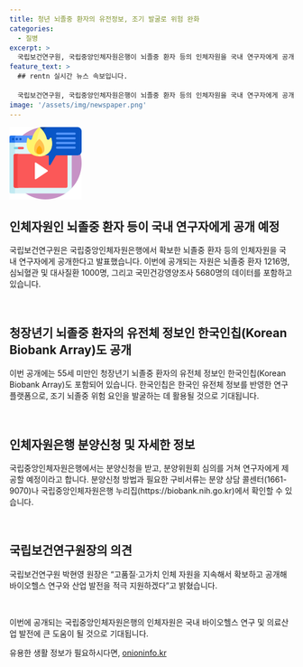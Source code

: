 ```yaml
---
title: 청년 뇌졸중 환자의 유전정보, 조기 발굴로 위험 완화
categories:
  - 질병
excerpt: >
  국립보건연구원, 국립중앙인체자원은행이 뇌졸중 환자 등의 인체자원을 국내 연구자에게 공개한다. 공개 자원에는 뇌졸중 환자 1216명분 뿐만 아니라 심뇌혈관 및 대사질환 1000명분, 국민건강영양조사 5680명분도 포함된다. 특히, 이번에는 청장년기 뇌졸중 환자의 유전체 정보를 처음으로 공개해 조기 뇌졸중 위험 요인 발굴에 활용할 수 있을 것으로 기대된다. 자세한 분양신청 방법과 구비서류는 국립중앙인체자원은행 누리집에서 확인할 수 있다.
feature_text: >
  ## rentn 실시간 뉴스 속보입니다.

  국립보건연구원, 국립중앙인체자원은행이 뇌졸중 환자 등의 인체자원을 국내 연구자에게 공개한다. 공개 자원에는 뇌졸중 환자 1216명분 뿐만 아니라 심뇌혈관 및 대사질환 1000명분, 국민건강영양조사 5680명분도 포함된다. 특히, 이번에는 청장년기 뇌졸중 환자의 유전체 정보를 처음으로 공개해 조기 뇌졸중 위험 요인 발굴에 활용할 수 있을 것으로 기대된다. 자세한 분양신청 방법과 구비서류는 국립중앙인체자원은행 누리집에서 확인할 수 있다.
image: '/assets/img/newspaper.png'
---
```


<p><img src="/assets/img/news.png" alt="rentncar 속보" /></p>

<h2>인체자원인 뇌졸중 환자 등이 국내 연구자에게 공개 예정</h2>

<p>국립보건연구원은 국립중앙인체자원은행에서 확보한 뇌졸중 환자 등의 인체자원을 국내 연구자에게 공개한다고 발표했습니다. 이번에 공개되는 자원은 뇌졸중 환자 1216명, 심뇌혈관 및 대사질환 1000명, 그리고 국민건강영양조사 5680명의 데이터를 포함하고 있습니다.</p>

<p data-ke-size="size16">&nbsp;</p>

<h2>청장년기 뇌졸중 환자의 유전체 정보인 한국인칩(Korean Biobank Array)도 공개</h2>

<p>이번 공개에는 55세 미만인 청장년기 뇌졸중 환자의 유전체 정보인 한국인칩(Korean Biobank Array)도 포함되어 있습니다. 한국인칩은 한국인 유전체 정보를 반영한 연구 플랫폼으로, 조기 뇌졸중 위험 요인을 발굴하는 데 활용될 것으로 기대됩니다.</p>

<p data-ke-size="size16">&nbsp;</p>

<h2>인체자원은행 분양신청 및 자세한 정보</h2>

<p>국립중앙인체자원은행에서는 분양신청을 받고, 분양위원회 심의를 거쳐 연구자에게 제공할 예정이라고 합니다. 분양신청 방법과 필요한 구비서류는 분양 상담 콜센터(1661-9070)나 국립중앙인체자원은행 누리집(https://biobank.nih.go.kr)에서 확인할 수 있습니다.</p>

<p data-ke-size="size16">&nbsp;</p>

<h2>국립보건연구원장의 의견</h2>

<p>국립보건연구원 박현영 원장은 “고품질·고가치 인체 자원을 지속해서 확보하고 공개해 바이오헬스 연구와 산업 발전을 적극 지원하겠다”고 밝혔습니다.</p>

<p data-ke-size="size16">&nbsp;</p>

<p>이번에 공개되는 국립중앙인체자원은행의 인체자원은 국내 바이오헬스 연구 및 의료산업 발전에 큰 도움이 될 것으로 기대됩니다.</p>
유용한 생활 정보가 필요하시다면, <a href="https://onioninfo.kr" rel="dofollow">onioninfo.kr</a>


